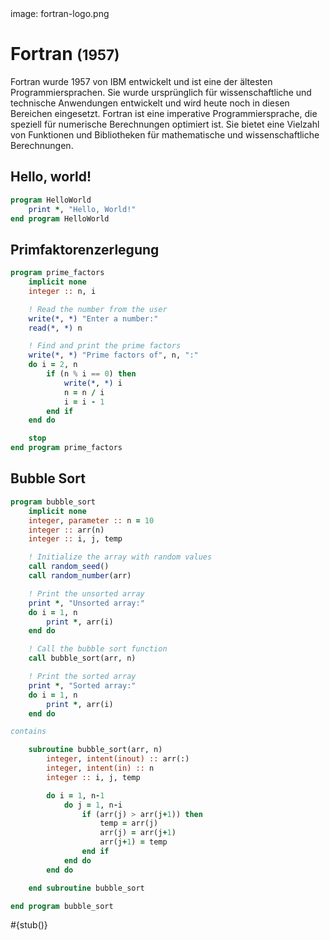 <div class='meta'>
image: fortran-logo.png
</div>

# Fortran <span style='font-size: 80%;'>(1957)</span>

<p class='abstract'>
Fortran wurde 1957 von IBM entwickelt und ist eine der ältesten Programmiersprachen. Sie wurde ursprünglich für wissenschaftliche und technische Anwendungen entwickelt und wird heute noch in diesen Bereichen eingesetzt. Fortran ist eine imperative Programmiersprache, die speziell für numerische Berechnungen optimiert ist. Sie bietet eine Vielzahl von Funktionen und Bibliotheken für mathematische und wissenschaftliche Berechnungen.
</p>

## Hello, world!

```fortran
program HelloWorld
    print *, "Hello, World!"
end program HelloWorld
```

## Primfaktorenzerlegung

```fortran
program prime_factors
    implicit none
    integer :: n, i

    ! Read the number from the user
    write(*, *) "Enter a number:"
    read(*, *) n

    ! Find and print the prime factors
    write(*, *) "Prime factors of", n, ":"
    do i = 2, n
        if (n % i == 0) then
            write(*, *) i
            n = n / i
            i = i - 1
        end if
    end do

    stop
end program prime_factors
```

## Bubble Sort

```fortran
program bubble_sort
    implicit none
    integer, parameter :: n = 10
    integer :: arr(n)
    integer :: i, j, temp

    ! Initialize the array with random values
    call random_seed()
    call random_number(arr)

    ! Print the unsorted array
    print *, "Unsorted array:"
    do i = 1, n
        print *, arr(i)
    end do

    ! Call the bubble sort function
    call bubble_sort(arr, n)

    ! Print the sorted array
    print *, "Sorted array:"
    do i = 1, n
        print *, arr(i)
    end do

contains

    subroutine bubble_sort(arr, n)
        integer, intent(inout) :: arr(:)
        integer, intent(in) :: n
        integer :: i, j, temp

        do i = 1, n-1
            do j = 1, n-i
                if (arr(j) > arr(j+1)) then
                    temp = arr(j)
                    arr(j) = arr(j+1)
                    arr(j+1) = temp
                end if
            end do
        end do

    end subroutine bubble_sort

end program bubble_sort
```

<div class='alert alert-warning'>#{stub()}</div>
